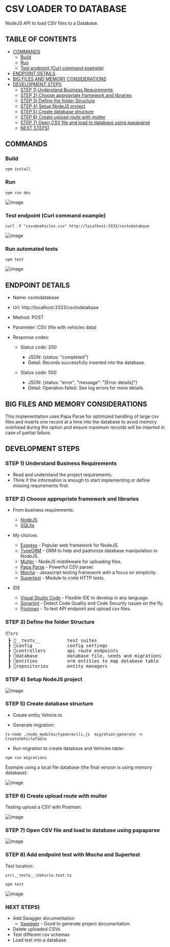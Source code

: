 # CSV LOADER TO DATABASE
NodeJS API to load CSV files to a Database.

## TABLE OF CONTENTS
  - [COMMANDS](#commands)
    - [Build](#build)
    - [Run](#run)
    - [Test endpoint (Curl command example)](#test-endpoint-curl-command-example)
  - [ENDPOINT DETAILS](#endpoint-details)
  - [BIG FILES AND MEMORY CONSIDERATIONS](#big-files-and-memory-considerations)
  - [DEVELOPMENT STEPS](#development-steps)
    - [STEP 1) Understand Business Requirements](#step-1-understand-business-requirements)
    - [STEP 2) Choose appropriate framework and libraries](#step-2-choose-appropriate-framework-and-libraries)
    - [STEP 3) Define the folder Structure](#step-3-define-the-folder-structure)
    - [STEP 4) Setup NodeJS project](#step-4-setup-nodejs-project)
    - [STEP 5) Create database structure](#step-5-create-database-structure)
    - [STEP 6) Create upload route with multer](#step-6-create-upload-route-with-multer)
    - [STEP 7) Open CSV file and load to database using papaparse](#step-7-open-csv-file-and-load-to-database-using-papaparse)
    - [NEXT STEPS)](#next-steps)

## COMMANDS

### Build
```
npm install
```

### Run
```
npm run dev
```
![image](/readme_images/command_npm_run_dev.jpg)

### Test endpoint (Curl command example)
```
curl -F "csv=@vehicles.csv" http://localhost:3333/csvtodatabase
```
![image](/readme_images/command_curl_test.jpg)

### Run automated tests
```
npm test
```
![image](/readme_images/out_tests.jpg)

## ENDPOINT DETAILS

- Name: csvtodatabase
- Url: http://localhost:3333/csvtodatabase
- Method: POST
- Parameter: CSV (file with vehicles data)
- Response codes:

  - Status code: 200
    - JSON: {status: "completed"}
    - Detail: Records successfully inserted into the database.

  - Status code: 500
    - JSON: {status: "error", "message": "[Error details]"}
    - Detail: Operation failed. See log errors for more details.

## BIG FILES AND MEMORY CONSIDERATIONS

This implementation uses Papa Parse for optimized handling of large csv files and inserts one record at a time into the database to avoid memory overhead during the option and ensure maximum records will be inserted in case of partial failure.

## DEVELOPMENT STEPS

### STEP 1) Understand Business Requirements
- Read and understand the project requirements.
- Think if the information is enough to start implementing or define missing requirements first.

### STEP 2) Choose appropriate framework and libraries

- From business requirements:
  - [NodeJS](https://nodejs.org)
  - [SQLite](https://www.sqlite.org)

- My choices
  - [Express](http://expressjs.com) - Popular web framework for NodeJS.
  - [TypeORM](https://typeorm.io) - ORM to help and padronize database manipulation in NodeJS.
  - [Multer](https://www.npmjs.com/package/multer) - NodeJS middleware for uploading files.
  - [Papa Parse](https://www.papaparse.com) - Powerful CSV parser.
  - [Mocha](https://jestjs.io) - Javascript testing framework with a focus on simplicity.
  - [Supertest](https://www.npmjs.com/package/supertest) - Module to crete HTTP tests.

- IDE
  - [Visual Studio Code](https://code.visualstudio.com) - Flexible IDE to develop in any language.
  - [Sonarlint](https://www.sonarlint.org/vscode) - Detect Code Quality and Code Security issues on the fly.
  - [Postman](https://www.postman.com) - To test API endpoint and upload csv files.

### STEP 3) Define the folder Structure

<pre>
📦src
 ┣ 📂__tests__          test suites
 ┣ 📂config             config settings
 ┣ 📂controllers        api route endpoints
 ┣ 📂database           database file, seeds and migrations
 ┣ 📂entities           orm entities to map database table
 ┣ 📂repositories       entity managers
</pre>

### STEP 4) Setup NodeJS project

![image](/readme_images/first_run.jpg)

### STEP 5) Create database structure

- Create entity Vehicle.ts

- Generate migration:

```
ts-node ./node_modules/typeorm/cli.js  migration:generate -n CreateVehicleTable
```

- Run migration to create database and Vehicles table:

```
npm run migrations
```

Example using a local file database (the final version is using memory database):

![image](/readme_images/database_migration.jpg)

### STEP 6) Create upload route with multer

Testing upload a CSV with Postman:

![image](/readme_images/upload_csv_to_backend.jpg)

### STEP 7) Open CSV file and load to database using papaparse

![image](/readme_images/load_csv_to_database.jpg)

### STEP 8) Add endpoint test with Mocha and Supertest

Test location:
```
src\__tests__\Vehicle.test.ts
```

```
npm test
```

![image](/readme_images/out_tests.jpg)

### NEXT STEPS)

- Add Swagger documentation
  - [Swagger](https://swagger.io) - Good to generate project documentation.
- Delete uploaded CSVs
- Test different csv schemas
- Load test into a database
